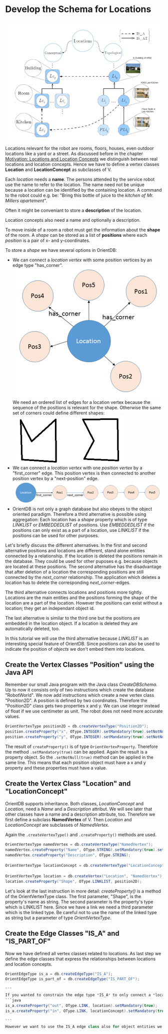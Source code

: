 # Develop the Schema for Locations
![Location Hierarchy](LocationHierarchy.JPG)

Locations relevant for the robot are rooms, floors, houses, even outdoor locations like a yard or a street. As discussed before in the chapter [Motivation: Locations and Location Concepts](motivation.md#Locations-and-Location-Concepts) we distinguish between real locations and location concepts. Hence we have to define a vertex classes **Location** and **LocationConcept** as subclasses of V.

Each *location* needs a **name**. The persons attended by the service robot use the name to refer to the location. The name need not be unique because a location can be identified by the containing location. A command to the robot could e.g. be: "Bring this bottle of juice to the *kitchen of Mr. Millers apartement*".

Often it might be conveniant to store a **description** of the location.

Location concepts also need a name and optionally a description.

To move inside of a room a robot must get the information about the **shape** of the room. A *shape* can be stored as a list of **positions** where each *position* is a pair of x- and y-coordinates.

To store a *shape* we have several options in OrientDB:
* We can connect a *location vertex* with some position vertices by an edge type "has_corner".  
![Location connected to corners](LocationPositionGraph1.png)   
We need an ordered list of edges for a location vertex because the sequence of the positions is relevant for the shape. Otherwise the same set of corners could define different shapes:  
![two shapes](twoShapes.png)
* We can connect a *location vertex* with one *position vertex* by a "first_corner" edge. This position vertex is then connected to another position vertex by a "next-position" edge. ![Location connected to corners](LocationPositionGraph2.png)
* OrientDB is not only a graph database but also obeyes to the object oriented paradigm. Therefore a third alternative is possible using aggregation: Each location has a *shape* property which is of type *LINKLIST* or *EMBEDDEDLIST* of positions. Use *EMBEDDEDLIST* if the positions can only exist as a part of a location, use *LINKLIST* if the positions can be used for other purposes.

Let's briefly discuss the different alternatives. In the first and second alternative positions and locations are different, stand alone entities connected by a relationship. If the location is deleted the positions remain in the database. They could be used for other puposes e.g. because objects are located at these positions. The second alternative has the disadvantage that after deletion of a location the corresponding positions are still connected by the *next_corner* relationship. The application which deletes a location has to delete the corresponding *next_corner*-edges.

The third alternative connects locations and positions more tightly. Locations are the main entities and the positions forming the shape of the location are a part of the location. However the positions can exist without a location; they get an independant object id.

The last alternative is similar to the third one but the positions are embedded in the location object. If a location is deleted they are automatically deleted, too.

In this tutorial we will use the third alternative because *LINKLIST* is an interesting special feature of OrientDB. Since positions can also be used to indicate the position of *objects* we don't embed them into locations.

## Create the Vertex Classes "Position" using the Java API
Remember our small Java program with the Java class *CreateDBSchema*. Up to now it consists only of two instructions which create the database "RobotWorld". We now add instructions which create a new vertex class "Position2D". A position is defined by two coordinates. Therefore the "Position2D" class gets two properties x and y. We can use integer instead of float if we use centimeter as unit. The robot does not need more accurate values.
```java
OrientVertexType position2D = db.createVertexType("Position2D");
position.createProperty("x", OType.INTEGER).setMandatory(true).setNotNull(true);
position.createProperty("y", OType.INTEGER).setMandatory(true).setNotNull(true);
```

The result of ``createProperty()`` is of type ``OrientVertexProperty``. Therefore the method ``.setMandatory(true)`` can be applied. Again the result is a property object. So the ``.setNotNull(true)`` method can be applied in the same line. This means that each position object must have a x and y property and these properties must have a value.

## Create the Vertex Class "Location" and "LocationConcept"

OrientDB supports inheritance. Both classes, *LocationConcept* and *Location*, need a *Name* and a *Description* attribut. We will see later that other classes have a name and a description attribute, too. Therefore we first define a subclass **NamedVertex** of V. Then *Location* and *LocationConcept* are subclasses of *NamedVertex*.

Again the ``.createVertexType()`` and ``.createProperty()`` methods are used.
```java
OrientVertexType namedVertex = db.createVertexType("NamedVertex");
namedVertex.createProperty("Name", OType.STRING).setMandatory(true).setNotNull(true);
namedVertex.createProperty("Description", OType.STRING);

OrientVertexType locationConcept = db.createVertexType("LocationConcept", "NamedVertex");

OrientVertexType location = db.createVertex("Location", "NamedVertex");
location.createProperty("Shape", OType.LINKLIST, position2D);
```
Let's look at the last instruction in more detail:
*createProperty()* is a method of the OrientVertexType class. The first parameter, "Shape", is the property's name as string. The second parameter is the property's type which is LINKLIST here. Since we have a link we need a third parameter which is the linked type. Be careful not to use the name of the linked type as string but a parameter of type *OrientVertexType*.

## Create the Edge Classes "IS_A" and "IS_PART_OF"
Now we have defined all vertex classes related to locations. As last step we define the edge classes that express the relationships between locations and location concepts.
````java
OrientEdgeType is_a = db.createEdgeType("IS_A");
OrientEdgeType is_part_of = db.createEdgeType("IS_PART_OF");

```
If you wanted to constrain the edge type *IS_A* to only connect a *location* vertex with a *location concept* vertex you could explicitly add the *in* and *out* links to the *IS_A* class.
```java
is_a.createProperty("out", OType.LINK, location).setMandatory(true);
is_a.createProperty("in", OType.LINK, locationConcept).setMandatory(true);

```
However we want to use the IS_A edge class also for object entities we omit these constraints.

